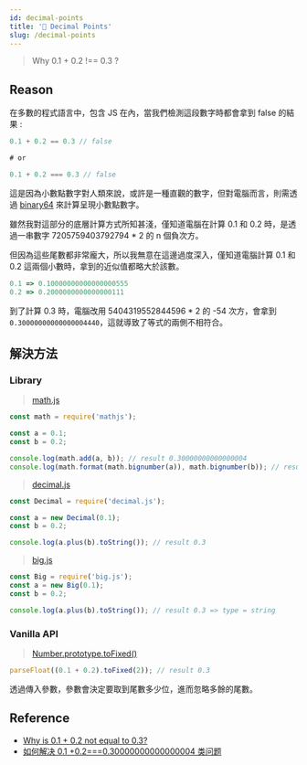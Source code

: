 ```yaml
---
id: decimal-points
title: '📜 Decimal Points'
slug: /decimal-points
---
```


> Why 0.1 + 0.2 !== 0.3 ?

## Reason

在多數的程式語言中，包含 JS 在內，當我們檢測這段數字時都會拿到 false 的結果 :

```js
0.1 + 0.2 == 0.3 // false

# or

0.1 + 0.2 === 0.3 // false
```

這是因為小數點數字對人類來說，或許是一種直觀的數字，但對電腦而言，則需透過 [binary64](https://en.wikipedia.org/wiki/Double-precision_floating-point_format) 來計算呈現小數點數字。

雖然我對這部分的底層計算方式所知甚淺，僅知道電腦在計算 0.1 和 0.2 時，是透過一串數字 7205759403792794 \* 2 的 n 個負次方。

但因為這些尾數都非常龐大，所以我無意在這邊過度深入，僅知道電腦計算 0.1 和 0.2 這兩個小數時，拿到的近似值都略大於該數。

```js
0.1 => 0.10000000000000000555
0.2 => 0.2000000000000000111
```

到了計算 0.3 時，電腦改用 5404319552844596 \* 2 的 -54 次方，會拿到 `0.30000000000000004440`，這就導致了等式的兩側不相符合。

## 解決方法

### Library

> [math.js](https://github.com/josdejong/mathjs)

```js
const math = require('mathjs');

const a = 0.1;
const b = 0.2;

console.log(math.add(a, b)); // result 0.30000000000000004
console.log(math.format(math.bignumber(a)), math.bignumber(b)); // result 0.3
```

> [decimal.js](https://github.com/MikeMcl/decimal.js)

```js
const Decimal = require('decimal.js');

const a = new Decimal(0.1);
const b = 0.2;

console.log(a.plus(b).toString()); // result 0.3
```

> [big.js](https://github.com/MikeMcl/big.js/)

```js
const Big = require('big.js');
const a = new Big(0.1);
const b = 0.2;

console.log(a.plus(b).toString()); // result 0.3 => type = string
```

### Vanilla API

> [Number.prototype.toFixed()](https://developer.mozilla.org/zh-CN/docs/Web/JavaScript/Reference/Global_Objects/Number/toFixed)

```js
parseFloat((0.1 + 0.2).toFixed(2)); // result 0.3
```

透過傳入參數，參數會決定要取到尾數多少位，進而忽略多餘的尾數。

## Reference

- [Why is 0.1 + 0.2 not equal to 0.3?](https://lemire.me/blog/2020/10/10/why-is-0-1-0-2-not-equal-to-0-3/)
- [如何解决 0.1 +0.2===0.30000000000000004 类问题](https://juejin.cn/post/6844903730349883406)
